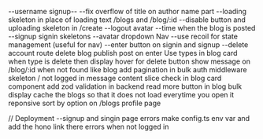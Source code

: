 --username signup--
--fix overflow of title on author name part
--loading skeleton in place of loading text /blogs and /blog/:id
--disable button and uploading skeleton in /create
--logout avatar
--time when the blog is posted
--signup signin skeletons
--avatar dropdown Nav
--use recoil for state management (useful for nav)
--enter button on signin and signup
--delete account route
delete blog
publish post on enter
Use types in blog card when type is delete then display hover for delete button
show message on /blog/:id when not found
like blog
add pagination in bulk
auth middleware skeleton / not logged in message
content slice check in blog card component
add zod validation in backend
read more button in blog bulk display
cache the blogs so that it does not load everytime you open it
reponsive
sort by option on /blogs
profile page

// Deployment
--signup and singin page errors
make config.ts env var and add the hono link there
errors when not logged in

